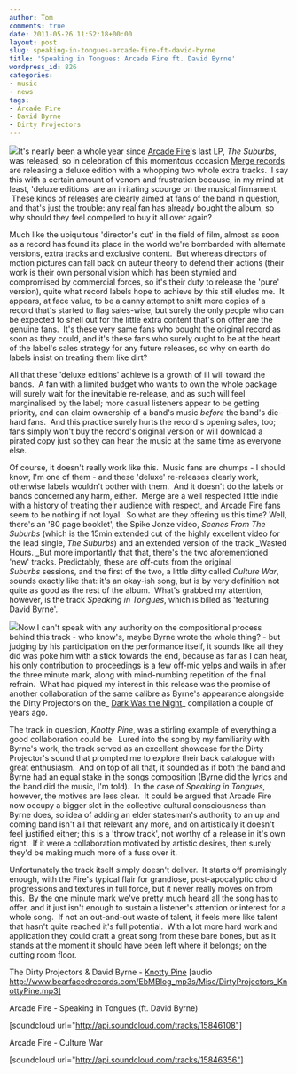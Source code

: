 ```yaml
---
author: Tom
comments: true
date: 2011-05-26 11:52:18+00:00
layout: post
slug: speaking-in-tongues-arcade-fire-ft-david-byrne
title: 'Speaking in Tongues: Arcade Fire ft. David Byrne'
wordpress_id: 826
categories:
- music
- news
tags: 
- Arcade Fire
- David Byrne
- Dirty Projectors
---
```


[![](http://eatenbymonsters.files.wordpress.com/2011/05/the-suburbs-deluxe-575x534.jpg?w=300)](http://eatenbymonsters.files.wordpress.com/2011/05/the-suburbs-deluxe-575x534.jpg)It's nearly been a whole year since [Arcade Fire](http://www.arcadefire.com/)'s last LP, _The Suburbs_, was released, so in celebration of this momentous occasion [Merge records](https://www.mergerecords.com/store/store_detail.php?catalog_id=805) are releasing a deluxe edition with a whopping two whole extra tracks.  I say this with a certain amount of venom and frustration because, in my mind at least, 'deluxe editions' are an irritating scourge on the musical firmament.  These kinds of releases are clearly aimed at fans of the band in question, and that's just the trouble: any real fan has already bought the album, so why should they feel compelled to buy it all over again?

Much like the ubiquitous 'director's cut' in the field of film, almost as soon as a record has found its place in the world we're bombarded with alternate versions, extra tracks and exclusive content.  But whereas directors of motion pictures can fall back on auteur theory to defend their actions (their work is their own personal vision which has been stymied and compromised by commercial forces, so it's their duty to release the 'pure' version), quite what record labels hope to achieve by this still eludes me.  It appears, at face value, to be a canny attempt to shift more copies of a record that's started to flag sales-wise, but surely the only people who can be expected to shell out for the little extra content that's on offer are the genuine fans.  It's these very same fans who bought the original record as soon as they could, and it's these fans who surely ought to be at the heart of the label's sales strategy for any future releases, so why on earth do labels insist on treating them like dirt?

All that these 'deluxe editions' achieve is a growth of ill will toward the bands.  A fan with a limited budget who wants to own the whole package will surely wait for the inevitable re-release, and as such will feel marginalised by the label; more casual listeners appear to be getting priority, and can claim ownership of a band's music _before_ the band's die-hard fans.  And this practice surely hurts the record's opening sales, too; fans simply won't buy the record's original version or will download a pirated copy just so they can hear the music at the same time as everyone else.

Of course, it doesn't really work like this.  Music fans are chumps - I should know, I'm one of them - and these 'deluxe' re-releases clearly work, otherwise labels wouldn't bother with them.  And it doesn't do the labels or bands concerned any harm, either.  Merge are a well respected little indie with a history of treating their audience with respect, and Arcade Fire fans seem to be nothing if not loyal.  So what are they offering us this time? Well, there's an '80 page booklet', the Spike Jonze video, _Scenes From The Suburbs_ (which is the 15min extended cut of the highly excellent video for the lead single, _The Suburbs_) and an extended version of the track _Wasted Hours. _But more importantly that that, there's the two aforementioned 'new' tracks. Predictably, these are off-cuts from the original _Suburbs_ sessions, and the first of the two, a little ditty called _Culture War_, sounds exactly like that: it's an okay-ish song, but is by very definition not quite as good as the rest of the album.  What's grabbed my attention, however, is the track _Speaking in Tongues_, which is billed as 'featuring David Byrne'.

[![](http://eatenbymonsters.files.wordpress.com/2011/05/david_byrne.jpg?w=230)](http://eatenbymonsters.files.wordpress.com/2011/05/david_byrne.jpg)Now I can't speak with any authority on the compositional process behind this track - who know's, maybe Byrne wrote the whole thing? - but judging by his participation on the performance itself, it sounds like all they did was poke him with a stick towards the end, because as far as I can hear, his only contribution to proceedings is a few off-mic yelps and wails in after the three minute mark, along with mind-numbing repetition of the final refrain.  What had piqued my interest in this release was the promise of another collaboration of the same calibre as Byrne's appearance alongside the Dirty Projectors on the_ [Dark Was the Night](http://eatenbymonsters.wordpress.com/2009/01/24/dark-was-the-night-a-red-hot-compilation/)_ compilation a couple of years ago.

The track in question, _Knotty Pine_, was a stirling example of everything a good collaboration could be.  Lured into the song by my familiarity with Byrne's work, the track served as an excellent showcase for the Dirty Projector's sound that prompted me to explore their back catalogue with great enthusiasm.  And on top of all that, it sounded as if both the band and Byrne had an equal stake in the songs composition (Byrne did the lyrics and the band did the music, I'm told).  In the case of _Speaking in Tongues_, however, the motives are less clear.  It could be argued that Arcade Fire now occupy a bigger slot in the collective cultural consciousness than Byrne does, so idea of adding an elder statesman's authority to an up and coming band isn't all that relevant any more, and on artistically it doesn't feel justified either; this is a 'throw track', not worthy of a release in it's own right.  If it were a collaboration motivated by artistic desires, then surely they'd be making much more of a fuss over it.

Unfortunately the track itself simply doesn't deliver.  It starts off promisingly enough, with the Fire's typical flair for grandiose, post-apocalyptic chord progressions and textures in full force, but it never really moves on from this.  By the one minute mark we've pretty much heard all the song has to offer, and it just isn't enough to sustain a listener's attention or interest for a whole song.  If not an out-and-out waste of talent, it feels more like talent that hasn't quite reached it's full potential.  With a lot more hard work and application they could craft a great song from these bare bones, but as it stands at the moment it should have been left where it belongs; on the cutting room floor.

The Dirty Projectors & David Byrne - [Knotty Pine](http://www.bearfacedrecords.com/EbMBlog_mp3s/Misc/DirtyProjectors_KnottyPine.mp3) [audio http://www.bearfacedrecords.com/EbMBlog_mp3s/Misc/DirtyProjectors_KnottyPine.mp3]

Arcade Fire - Speaking in Tongues (ft. David Byrne)

[soundcloud url="http://api.soundcloud.com/tracks/15846108"]

Arcade Fire - Culture War

[soundcloud url="http://api.soundcloud.com/tracks/15846356"]
